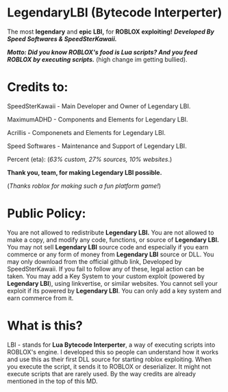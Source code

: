 # LegendaryLBI (Bytecode Interperter)

The most **legendary** and **epic** **LBI,** for **ROBLOX exploiting!** ***Developed By Speed Softwares & SpeedSterKawaii.***

***Motto: Did you know ROBLOX's food is Lua scripts? And you feed ROBLOX by executing scripts.*** (high change im getting bullied).

# Credits to:
SpeedSterKawaii - Main Developer and Owner of Legendary LBI.

MaximumADHD - Components and Elements for Legendary LBI.

Acrillis - Componenets and Elements for Legendary LBI.

Speed Softwares - Maintenance and Support of Legendary LBI.

Percent (eta): (_63% custom, 27% sources, 10% websites_.)

**Thank you, team, for making Legendary LBI possible.**

(*Thanks roblox for making such a fun platform game!*)

# Public Policy:
You are not allowed to redistribute **Legendary LBI.** You are not allowed to make a copy, and modify any code, functions, or source of **Legendary LBI.** You may not sell **Legendary LBI** source code and especially if you earn commerce or any form of money from **Legendary LBI** source or DLL. You may only download from the official github link, Developed by SpeedSterKawaii. If you fail to follow any of these, legal action can be taken. You may add a Key System to your custom exploit (powered by **Legendary LBI**), using linkvertise, or similar websites. You cannot sell your exploit if its powered by **Legendary LBI**. You can only add a key system and earn commerce from it.

# What is this?
LBI - stands for **Lua Bytecode Interperter**, a way of executing scripts into ROBLOX's engine. I developed this so people can understand how it works and use this as their first DLL source for starting roblox exploiting. When you execute the script, it sends it to ROBLOX or deserializer. It might not execute scripts that are rarely used. By the way credits are already mentioned in the top of this MD.
